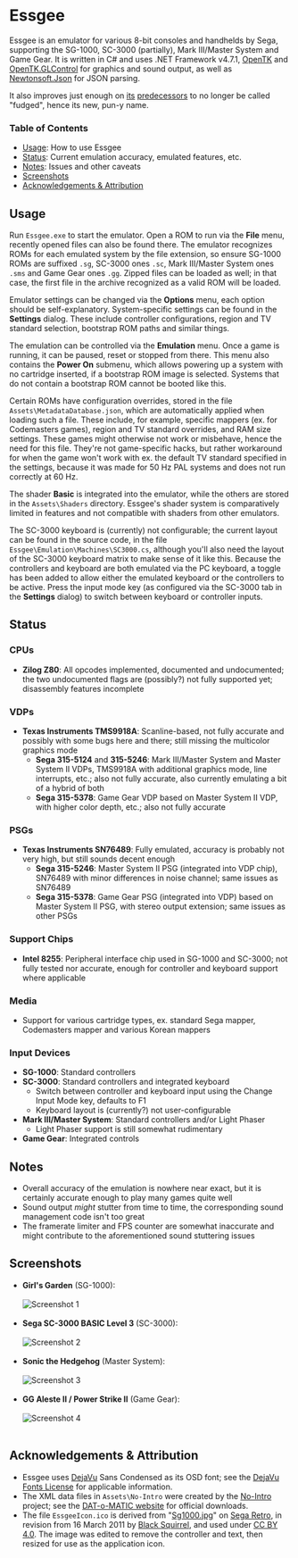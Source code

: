 # Essgee
Essgee is an emulator for various 8-bit consoles and handhelds by Sega, supporting the SG-1000, SC-3000 (partially), Mark III/Master System and Game Gear. It is written in C# and uses .NET Framework v4.7.1, [OpenTK](https://www.nuget.org/packages/OpenTK) and [OpenTK.GLControl](https://www.nuget.org/packages/OpenTK.GLControl) for graphics and sound output, as well as [Newtonsoft.Json](https://www.nuget.org/packages/Newtonsoft.Json) for JSON parsing.

It also improves just enough on [its](https://github.com/xdanieldzd/MasterFudge) [predecessors](https://github.com/xdanieldzd/MasterFudgeMk2) to no longer be called "fudged", hence its new, pun-y name.

### Table of Contents ###
* [Usage](#usage): How to use Essgee
* [Status](#status): Current emulation accuracy, emulated features, etc.
* [Notes](#notes): Issues and other caveats
* [Screenshots](#screenshots)
* [Acknowledgements & Attribution](#acknowledgements--attribution)

## Usage
Run `Essgee.exe` to start the emulator. Open a ROM to run via the __File__ menu, recently opened files can also be found there. The emulator recognizes ROMs for each emulated system by the file extension, so ensure SG-1000 ROMs are suffixed `.sg`, SC-3000 ones `.sc`, Mark III/Master System ones `.sms` and Game Gear ones `.gg`. Zipped files can be loaded as well; in that case, the first file in the archive recognized as a valid ROM will be loaded.

Emulator settings can be changed via the __Options__ menu, each option should be self-explanatory. System-specific settings can be found in the __Settings__ dialog. These include controller configurations, region and TV standard selection, bootstrap ROM paths and similar things.

The emulation can be controlled via the __Emulation__ menu. Once a game is running, it can be paused, reset or stopped from there. This menu also contains the __Power On__ submenu, which allows powering up a system with no cartridge inserted, if a bootstrap ROM image is selected. Systems that do not contain a bootstrap ROM cannot be booted like this.

Certain ROMs have configuration overrides, stored in the file `Assets\MetadataDatabase.json`, which are automatically applied when loading such a file. These include, for example, specific mappers (ex. for Codemasters games), region and TV standard overrides, and RAM size settings. These games might otherwise not work or misbehave, hence the need for this file. They're not game-specific hacks, but rather workaround for when the game won't work with ex. the default TV standard specified in the settings, because it was made for 50 Hz PAL systems and does not run correctly at 60 Hz.

The shader __Basic__ is integrated into the emulator, while the others are stored in the `Assets\Shaders` directory. Essgee's shader system is comparatively limited in features and not compatible with shaders from other emulators.

The SC-3000 keyboard is (currently) not configurable; the current layout can be found in the source code, in the file `Essgee\Emulation\Machines\SC3000.cs`, although you'll also need the layout of the SC-3000 keyboard matrix to make sense of it like this. Because the controllers and keyboard are both emulated via the PC keyboard, a toggle has been added to allow either the emulated keyboard or the controllers to be active. Press the input mode key (as configured via the SC-3000 tab in the __Settings__ dialog) to switch between keyboard or controller inputs.

## Status

### CPUs
* __Zilog Z80__: All opcodes implemented, documented and undocumented; the two undocumented flags are (possibly?) not fully supported yet; disassembly features incomplete

### VDPs
* __Texas Instruments TMS9918A__: Scanline-based, not fully accurate and possibly with some bugs here and there; still missing the multicolor graphics mode
  * __Sega 315-5124__ and __315-5246__: Mark III/Master System and Master System II VDPs, TMS9918A with additional graphics mode, line interrupts, etc.; also not fully accurate, also currently emulating a bit of a hybrid of both
  * __Sega 315-5378__: Game Gear VDP based on Master System II VDP, with higher color depth, etc.; also not fully accurate

### PSGs
* __Texas Instruments SN76489__: Fully emulated, accuracy is probably not very high, but still sounds decent enough
  * __Sega 315-5246__: Master System II PSG (integrated into VDP chip), SN76489 with minor differences in noise channel; same issues as SN76489
  * __Sega 315-5378__: Game Gear PSG (integrated into VDP) based on Master System II PSG, with stereo output extension; same issues as other PSGs

### Support Chips
* __Intel 8255__: Peripheral interface chip used in SG-1000 and SC-3000; not fully tested nor accurate, enough for controller and keyboard support where applicable

### Media
* Support for various cartridge types, ex. standard Sega mapper, Codemasters mapper and various Korean mappers

### Input Devices
* __SG-1000__: Standard controllers
* __SC-3000__: Standard controllers and integrated keyboard
  * Switch between controller and keyboard input using the Change Input Mode key, defaults to F1
  * Keyboard layout is (currently?) not user-configurable
* __Mark III/Master System__: Standard controllers and/or Light Phaser
  * Light Phaser support is still somewhat rudimentary
* __Game Gear__: Integrated controls

## Notes
* Overall accuracy of the emulation is nowhere near exact, but it is certainly accurate enough to play many games quite well
* Sound output _might_ stutter from time to time, the corresponding sound management code isn't too great
* The framerate limiter and FPS counter are somewhat inaccurate and might contribute to the aforementioned sound stuttering issues

## Screenshots
* __Girl's Garden__ (SG-1000):<br><br>
 ![Screenshot 1](https://raw.githubusercontent.com/xdanieldzd/Essgee/master/Screenshots/SG1000-Garden.png)<br><br>
* __Sega SC-3000 BASIC Level 3__ (SC-3000):<br><br>
 ![Screenshot 2](https://raw.githubusercontent.com/xdanieldzd/Essgee/master/Screenshots/SC3000-BasicLv3.png)<br><br>
* __Sonic the Hedgehog__ (Master System):<br><br>
 ![Screenshot 3](https://raw.githubusercontent.com/xdanieldzd/Essgee/master/Screenshots/SMS-Sonic1.png)<br><br>
* __GG Aleste II / Power Strike II__ (Game Gear):<br><br>
 ![Screenshot 4](https://raw.githubusercontent.com/xdanieldzd/Essgee/master/Screenshots/GG-AlesteII.png)<br><br>

## Acknowledgements & Attribution
* Essgee uses [DejaVu](https://dejavu-fonts.github.io) Sans Condensed as its OSD font; see the [DejaVu Fonts License](https://dejavu-fonts.github.io/License.html) for applicable information.
* The XML data files in `Assets\No-Intro` were created by the [No-Intro](http://www.no-intro.org) project; see the [DAT-o-MATIC website](https://datomatic.no-intro.org) for official downloads.
* The file `EssgeeIcon.ico` is derived from "[Sg1000.jpg](https://segaretro.org/File:Sg1000.jpg)" on [Sega Retro](https://segaretro.org), in revision from 16 March 2011 by [Black Squirrel](https://segaretro.org/User:Black_Squirrel), and used under [CC BY 4.0](https://creativecommons.org/licenses/by/4.0/). The image was edited to remove the controller and text, then resized for use as the application icon.

